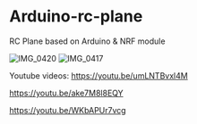 # Arduino-rc-plane
RC Plane based on Arduino &amp; NRF module

![IMG_0420](https://user-images.githubusercontent.com/34660974/158076613-c0b3c416-158a-4929-8de3-4960104afdd7.jpg)
![IMG_0417](https://user-images.githubusercontent.com/34660974/158076646-ada1f992-be68-4155-b755-50942d00bb6e.jpg)

Youtube videos:
https://youtu.be/umLNTBvxl4M

https://youtu.be/ake7M8l8EQY

https://youtu.be/WKbAPUr7vcg
